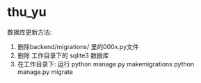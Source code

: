 # thu_yu
数据库更新方法:
1. 删除backend/migrations/ 里的000x.py文件
2. 删除 工作目录下的 sqlite3 数据库
3. 在工作目录下: 运行 python manage.py makemigrations
            python manage.py migrate

